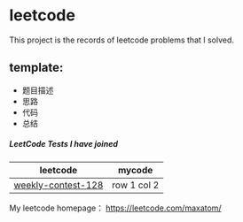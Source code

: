 # leetcode
This project is the records of leetcode problems that I solved.
## template:
- 题目描述
- 思路
- 代码
- 总结


##### LeetCode Tests I have joined
leetcode | mycode
---|---
[weekly-contest-128](https://leetcode.com/contest/weekly-contest-128/) | row 1 col 2

My leetcode homepage： 
https://leetcode.com/maxatom/
